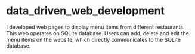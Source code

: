 # data_driven_web_development
I developed web pages to display menu items from different restaurants. This web operates on SQLite database. Users can add, delete and edit the menu items on the website, which directly communicates to the SQLite database.
